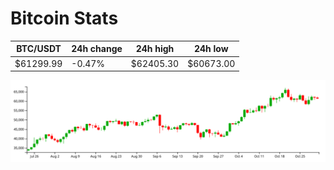 # Bitcoin Stats

BTC/USDT|24h change|24h high|24h low|
|---|---|---|---|
|$61299.99|-0.47%|$62405.30|$60673.00|

<img src="./chart.svg">
